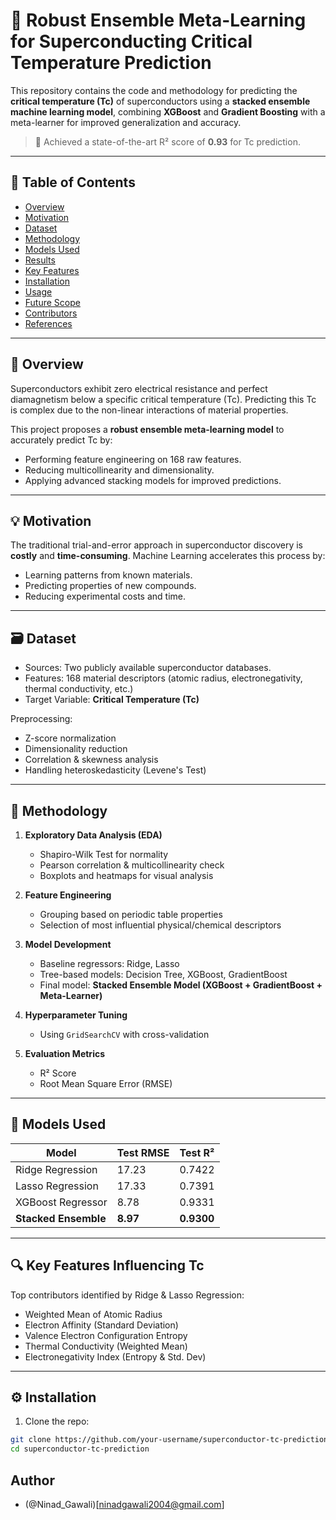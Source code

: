 # 🔬 Robust Ensemble Meta-Learning for Superconducting Critical Temperature Prediction

This repository contains the code and methodology for predicting the **critical temperature (Tc)** of superconductors using a **stacked ensemble machine learning model**, combining **XGBoost** and **Gradient Boosting** with a meta-learner for improved generalization and accuracy.

> 🚀 Achieved a state-of-the-art R² score of **0.93** for Tc prediction.

---

## 📌 Table of Contents

- [Overview](#overview)
- [Motivation](#motivation)
- [Dataset](#dataset)
- [Methodology](#methodology)
- [Models Used](#models-used)
- [Results](#results)
- [Key Features](#key-features)
- [Installation](#installation)
- [Usage](#usage)
- [Future Scope](#future-scope)
- [Contributors](#contributors)
- [References](#references)

---

## 🧠 Overview

Superconductors exhibit zero electrical resistance and perfect diamagnetism below a specific critical temperature (Tc). Predicting this Tc is complex due to the non-linear interactions of material properties.

This project proposes a **robust ensemble meta-learning model** to accurately predict Tc by:

- Performing feature engineering on 168 raw features.
- Reducing multicollinearity and dimensionality.
- Applying advanced stacking models for improved predictions.

---

## 💡 Motivation

The traditional trial-and-error approach in superconductor discovery is **costly** and **time-consuming**. Machine Learning accelerates this process by:

- Learning patterns from known materials.
- Predicting properties of new compounds.
- Reducing experimental costs and time.

---

## 🗃️ Dataset

- Sources: Two publicly available superconductor databases.
- Features: 168 material descriptors (atomic radius, electronegativity, thermal conductivity, etc.)
- Target Variable: **Critical Temperature (Tc)**

Preprocessing:
- Z-score normalization
- Dimensionality reduction
- Correlation & skewness analysis
- Handling heteroskedasticity (Levene's Test)

---

## 🧪 Methodology

1. **Exploratory Data Analysis (EDA)**  
   - Shapiro-Wilk Test for normality  
   - Pearson correlation & multicollinearity check  
   - Boxplots and heatmaps for visual analysis

2. **Feature Engineering**  
   - Grouping based on periodic table properties  
   - Selection of most influential physical/chemical descriptors

3. **Model Development**  
   - Baseline regressors: Ridge, Lasso  
   - Tree-based models: Decision Tree, XGBoost, GradientBoost  
   - Final model: **Stacked Ensemble Model (XGBoost + GradientBoost + Meta-Learner)**

4. **Hyperparameter Tuning**  
   - Using `GridSearchCV` with cross-validation

5. **Evaluation Metrics**  
   - R² Score  
   - Root Mean Square Error (RMSE)

---

## 🧠 Models Used

| Model              | Test RMSE | Test R²  |
|--------------------|-----------|----------|
| Ridge Regression   | 17.23     | 0.7422   |
| Lasso Regression   | 17.33     | 0.7391   |
| XGBoost Regressor  | 8.78      | 0.9331   |
| **Stacked Ensemble** | **8.97**  | **0.9300** |

---

## 🔍 Key Features Influencing Tc

Top contributors identified by Ridge & Lasso Regression:

- Weighted Mean of Atomic Radius
- Electron Affinity (Standard Deviation)
- Valence Electron Configuration Entropy
- Thermal Conductivity (Weighted Mean)
- Electronegativity Index (Entropy & Std. Dev)

---

## ⚙️ Installation

1. Clone the repo:

```bash
git clone https://github.com/your-username/superconductor-tc-prediction.git
cd superconductor-tc-prediction
```

## Author
- (@Ninad_Gawali)[ninadgawali2004@gmail.com]

